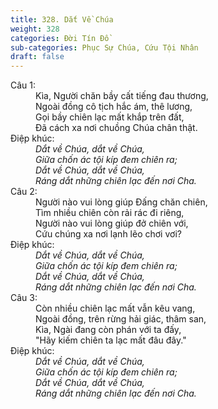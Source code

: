 ```yaml
---
title: 328. Dắt Về Chúa
weight: 328
categories: Đời Tín Đồ
sub-categories: Phục Sự Chúa, Cứu Tội Nhân
draft: false
---
```

<dl><dt>Câu 1:</dt><dd data-verse="1">Kìa, Người chăn bầy cất tiếng đau thương, <br/>Ngoài đồng cô tịch hắc ám, thê lương, <br/>Gọi bầy chiên lạc mất khắp trên đất, <br/>Đã cách xa nơi chuồng Chúa chân thật. </dd><dt>Điệp khúc:</dt><dd data-chorus="1"><em>Dắt về Chúa, dắt về Chúa, <br/>Giữa chốn ác tội kíp đem chiên ra; <br/>Dắt về Chúa, dắt về Chúa, <br/>Ráng dắt những chiên lạc đến nơi Cha. </em></dd><dt>Câu 2:</dt><dd data-verse="2">Người nào vui lòng giúp Đấng chăn chiên, <br/>Tìm nhiều chiên còn rải rác đi riêng, <br/>Người nào vui lòng giúp đở chiên với, <br/>Cứu chúng xa nơi lạnh lẽo chơi vơi? </dd><dt>Điệp khúc:</dt><dd data-chorus="1"><em>Dắt về Chúa, dắt về Chúa, <br/>Giữa chốn ác tội kíp đem chiên ra; <br/>Dắt về Chúa, dắt về Chúa, <br/>Ráng dắt những chiên lạc đến nơi Cha. </em></dd><dt>Câu 3:</dt><dd data-verse="3">Còn nhiều chiên lạc mất vẫn kêu vang, <br/>Ngoài đồng, trên rừng hải giác, thâm san, <br/>Kìa, Ngài đang còn phán với ta đấy, <br/>"Hãy kiếm chiên ta lạc mất đâu đây." </dd><dt>Điệp khúc:</dt><dd data-chorus="1"><em>Dắt về Chúa, dắt về Chúa, <br/>Giữa chốn ác tội kíp đem chiên ra; <br/>Dắt về Chúa, dắt về Chúa, <br/>Ráng dắt những chiên lạc đến nơi Cha. </em></dd></dl>